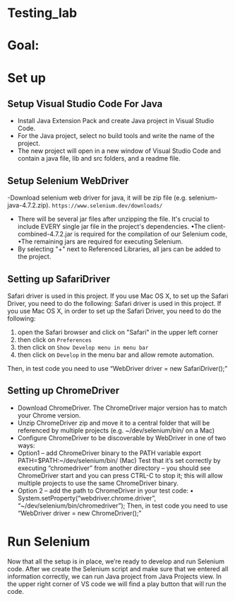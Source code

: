 # Testing_lab

# Goal:


# Set up

## Setup Visual Studio Code For Java

- Install Java Extension Pack and create Java project in Visual Studio Code.
- For the Java project, select no build tools and write the name of the project.
- The new project will open in a new window of Visual Studio Code and contain a java file, lib and src folders, and a readme file.

## Setup Selenium WebDriver

-Download selenium web driver for java, it will be zip file (e.g. selenium-java-4.7.2.zip).
`https://www.selenium.dev/downloads/`

- There will be several jar files after unzipping the file. It's crucial to include EVERY single jar file in the project's dependencies.
  •The client-combined-4.7.2.jar is required for the compilation of our Selenium code,
  •The remaining jars are required for executing Selenium.
- By selecting "+" next to Referenced Libraries, all jars can be added to the project.

## Setting up SafariDriver

Safari driver is used in this project. If you use Mac OS X, to set up the Safari Driver, you need to do the following:
Safari driver is used in this project. If you use Mac OS X, in order to set up the Safari Driver, you need to do the following:

1.  open the Safari browser and click on "Safari" in the upper left corner
2.  then click on `Preferences`
3.  then click on `Show Develop menu in menu bar`
4.  then click on `Develop` in the menu bar and allow remote automation.

Then, in test code you need to use “WebDriver driver = new SafariDriver();”

## Setting up ChromeDriver

- Download ChromeDriver. The ChromeDriver major version has to match your Chrome version.
- Unzip ChromeDriver zip and move it to a central folder that will be referenced by multiple projects (e.g. ~/dev/selenium/bin/ on a Mac)
- Configure ChromeDriver to be discoverable by WebDriver in one of two ways:
- Option1 – add ChromeDriver binary to the PATH variable
  export PATH=$PATH:~/dev/selenium/bin/ (Mac)
  Test that it’s set correctly by executing “chromedriver” from another directory – you should see ChromeDriver start and you can press CTRL-C to stop it; this will allow multiple projects to use the same ChromeDriver binary.
- Option 2 – add the path to ChromeDriver in your test code:
  • System.setProperty(“webdriver.chrome.driver”, “~/dev/selenium/bin/chromedriver”);
  Then, in test code you need to use “WebDriver driver = new ChromeDriver();”

# Run Selenium

Now that all the setup is in place, we’re ready to develop and run Selenium code.
After we create the Selenium script and make sure that we entered all information correctly, we can run Java project from Java Projects view. In the upper right corner of VS code we will find a play button that will run the code.
